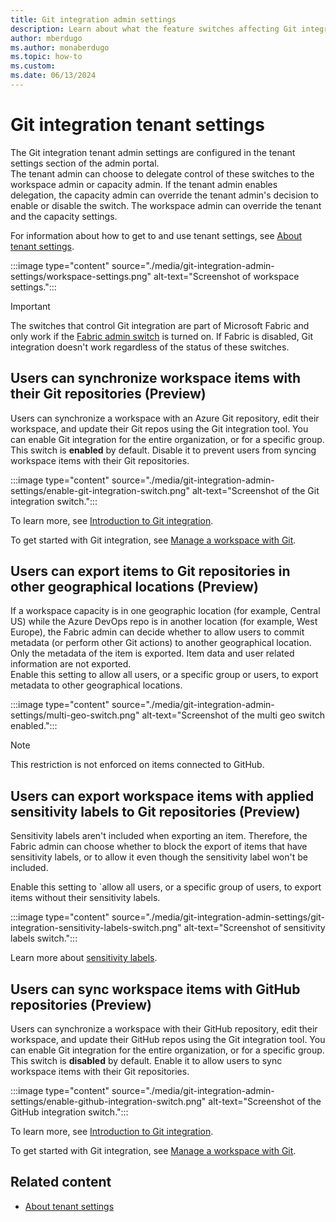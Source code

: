 ```yaml
---
title: Git integration admin settings
description: Learn about what the feature switches affecting Git integration do and how to use them.
author: mberdugo
ms.author: monaberdugo
ms.topic: how-to
ms.custom:
ms.date: 06/13/2024
---
```


# Git integration tenant settings

The Git integration tenant admin settings are configured in the tenant settings section of the admin portal.  
The tenant admin can choose to delegate control of these switches to the workspace admin or capacity admin. If the tenant admin enables delegation, the capacity admin can override the tenant admin's decision to enable or disable the switch. The workspace admin can override the tenant and the capacity settings.

For information about how to get to and use tenant settings, see [About tenant settings](tenant-settings-index.md).

:::image type="content" source="./media/git-integration-admin-settings/workspace-settings.png" alt-text="Screenshot of workspace settings.":::

> [!IMPORTANT]
> The switches that control Git integration are part of Microsoft Fabric and only work if the [Fabric admin switch](fabric-switch.md) is turned on. If Fabric is disabled, Git integration doesn't work regardless of the status of these switches.

## Users can synchronize workspace items with their Git repositories (Preview)

Users can synchronize a workspace with an Azure Git repository, edit their workspace, and update their Git repos using the Git integration tool. You can enable Git integration for the entire organization, or for a specific group.  
This switch is **enabled** by default. Disable it to prevent users from syncing workspace items with their Git repositories.

:::image type="content" source="./media/git-integration-admin-settings/enable-git-integration-switch.png" alt-text="Screenshot of the Git integration switch.":::

To learn more, see [Introduction to Git integration](../cicd/git-integration/intro-to-git-integration.md).

To get started with Git integration, see [Manage a workspace with Git](../cicd/git-integration/git-get-started.md).

## Users can export items to Git repositories in other geographical locations (Preview)

If a workspace capacity is in one geographic location (for example, Central US) while the Azure DevOps repo is in another location (for example, West Europe), the Fabric admin can decide whether to allow users to commit metadata (or perform other Git actions) to another geographical location. Only the metadata of the item is exported. Item data and user related information are not exported.  
Enable this setting to allow all users, or a specific group or users, to export metadata to other geographical locations.

:::image type="content" source="./media/git-integration-admin-settings/multi-geo-switch.png" alt-text="Screenshot of the multi geo switch enabled.":::

> [!NOTE]
> This restriction is not enforced on items connected to GitHub.

## Users can export workspace items with applied sensitivity labels to Git repositories (Preview)

Sensitivity labels aren't included when exporting an item. Therefore, the Fabric admin can choose whether to block the export of items that have sensitivity labels, or to allow it even though the sensitivity label won't be included.

Enable this setting to `allow all users, or a specific group of users, to export items without their sensitivity labels.

:::image type="content" source="./media/git-integration-admin-settings/git-integration-sensitivity-labels-switch.png" alt-text="Screenshot of sensitivity labels switch.":::

Learn more about [sensitivity labels](../get-started/apply-sensitivity-labels.md).

## Users can sync workspace items with GitHub repositories (Preview)

Users can synchronize a workspace with their GitHub repository, edit their workspace, and update their GitHub repos using the Git integration tool. You can enable Git integration for the entire organization, or for a specific group.  
This switch is **disabled** by default. Enable it to allow users to sync workspace items with their Git repositories.

:::image type="content" source="./media/git-integration-admin-settings/enable-github-integration-switch.png" alt-text="Screenshot of the GitHub integration switch.":::

To learn more, see [Introduction to Git integration](../cicd/git-integration/intro-to-git-integration.md).

To get started with Git integration, see [Manage a workspace with Git](../cicd/git-integration/git-get-started.md).

## Related content

- [About tenant settings](tenant-settings-index.md)